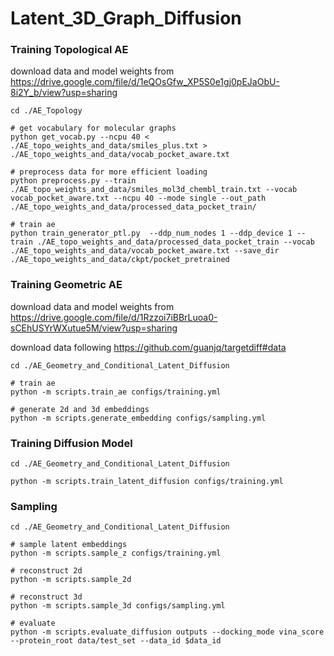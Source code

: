 # Latent_3D_Graph_Diffusion

### Training Topological AE
download data and model weights from https://drive.google.com/file/d/1eQOsGfw_XP5S0e1gj0pEJaObU-8i2Y_b/view?usp=sharing
```
cd ./AE_Topology

# get vocabulary for molecular graphs
python get_vocab.py --ncpu 40 < ./AE_topo_weights_and_data/smiles_plus.txt > ./AE_topo_weights_and_data/vocab_pocket_aware.txt

# preprocess data for more efficient loading
python preprocess.py --train ./AE_topo_weights_and_data/smiles_mol3d_chembl_train.txt --vocab vocab_pocket_aware.txt --ncpu 40 --mode single --out_path ./AE_topo_weights_and_data/processed_data_pocket_train/

# train ae
python train_generator_ptl.py  --ddp_num_nodes 1 --ddp_device 1 --train ./AE_topo_weights_and_data/processed_data_pocket_train --vocab ./AE_topo_weights_and_data/vocab_pocket_aware.txt --save_dir ./AE_topo_weights_and_data/ckpt/pocket_pretrained
```

### Training Geometric AE
download data and model weights from https://drive.google.com/file/d/1Rzzoi7iBBrLuoa0-sCEhUSYrWXutue5M/view?usp=sharing

download data following https://github.com/guanjq/targetdiff#data
```
cd ./AE_Geometry_and_Conditional_Latent_Diffusion

# train ae
python -m scripts.train_ae configs/training.yml

# generate 2d and 3d embeddings
python -m scripts.generate_embedding configs/sampling.yml
```

### Training Diffusion Model
```
cd ./AE_Geometry_and_Conditional_Latent_Diffusion

python -m scripts.train_latent_diffusion configs/training.yml
```

### Sampling
```
cd ./AE_Geometry_and_Conditional_Latent_Diffusion

# sample latent embeddings
python -m scripts.sample_z configs/training.yml

# reconstruct 2d
python -m scripts.sample_2d

# reconstruct 3d
python -m scripts.sample_3d configs/sampling.yml

# evaluate
python -m scripts.evaluate_diffusion outputs --docking_mode vina_score --protein_root data/test_set --data_id $data_id
```

